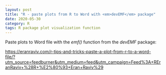 ```yaml
---
layout: post
title: "R - paste plots from R to Word with <em>devEMF</em> package"
date: 2020-05-30
category: R
tags: R package plot visualization function
---
```



Paste plots to Word file with the <em>emf()</em> function from the <em>devEMF</em> package:

https://eranraviv.com/r-tips-and-tricks-paste-a-plot-from-r-to-a-word-file/?utm_source=feedburner&utm_medium=feed&utm_campaign=Feed%3A+REranRaviv+%28R+%E2%80%93+Eran+Raviv%29
